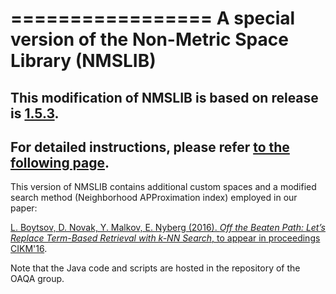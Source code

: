 =================
A special version of the Non-Metric Space Library (NMSLIB)
=================
This modification of NMSLIB is based on release is [1.5.3](https://github.com/searchivarius/nmslib/releases/tag/v1.5.3).
-----------------
For detailed instructions, please refer [to the following page](https://github.com/oaqa/knn4qa/wiki/CIKM-2016).
-----------------

This version of NMSLIB contains additional custom spaces and a modified search method (Neighborhood APProximation index) employed in our paper:

[L. Boytsov, D. Novak, Y. Malkov, E. Nyberg  (2016). *Off the Beaten Path: Let’s Replace Term-Based Retrieval
with k-NN Search*, to appear in proceedings CIKM'16](http://boytsov.info/pubs/cikm2016.pdf).

Note that the Java code and scripts are hosted in the repository of the OAQA group. 
